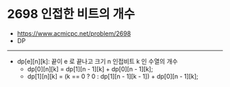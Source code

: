 # 2698 인접한 비트의 개수

- https://www.acmicpc.net/problem/2698
- DP
---
- dp[e][n][k]: 끝이 e 로 끝나고 크기 n 인접비트 k 인 수열의 개수
    - dp[0][n][k] = dp[1][n - 1][k] + dp[0][n - 1][k];
    - dp[1][n][k] = (k == 0 ? 0 : dp[1][n - 1][k - 1]) + dp[0][n - 1][k];
